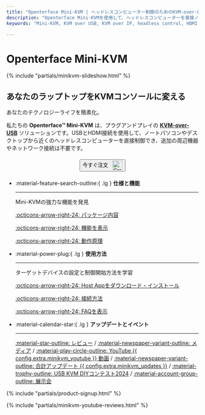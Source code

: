 ```yaml
---
title: "Openterface Mini-KVM | ヘッドレスコンピューター制御のためのKVM-over-USBソリューション"
description: "Openterface Mini-KVMを使用して、ヘッドレスコンピューターを直接ノートパソコンから制御。HDMI対応のプラグアンドプレイKVM-over-USBソリューションで、ネットワーク接続は不要。開発者、IT専門家、リモートワークステーションに最適。"
keywords: "Mini-KVM, KVM over USB, KVM over IP, headless control, HDMI KVM, USB KVM, KVM switch, KVM console, usb crash cart adapter, JetKVM, NanoKVM, KiwiKVM, PiKVM, plug and play KVM, VNC, computer peripherals"

---
```


# **Openterface Mini-KVM**

{% include "partials/minikvm-slideshow.html" %}


<div class="slogan-highlight">
  <h2 class="slogan-text">あなたのラップトップをKVMコンソールに変える</h2>
  <div class="slogan-subtitle">あなたのテクノロジーライフを簡素化。</div>
</div>

私たちの **Openterface™ Mini-KVM** は、プラグアンドプレイの [**KVM-over-USB**](/faq/kvm-over-usb/) ソリューションです。USBとHDMI接続を使用して、ノートパソコンやデスクトップから近くのヘッドレスコンピューターを直接制御でき、追加の周辺機器やネットワーク接続は不要です。

<div style="text-align: center; margin: 20px 0;">
  <button class="md-button" onclick="window.open('{{ config.extra.minikvm_purchase_link }}', '_blank')">
    今すぐ注文
    <img 
      class="skip-lightbox"
      src="https://assets.openterface.com/images/trademark/crowd-supply.svg" 
      alt="Crowd Supply" 
      style="vertical-align: middle; height: 26px; margin-left: 8px;">
  </button>
</div>

<div class="grid cards" markdown>

-   :material-feature-search-outline:{ .lg } __仕様と機能__

    ---

    Mini-KVMの強力な機能を発見

    [:octicons-arrow-right-24: パッケージ内容](/product/minikvm/whats-in-the-box/)

    [:octicons-arrow-right-24: 機能を表示](/product/minikvm/features)

    [:octicons-arrow-right-24: 動作原理](/faq/kvm-over-usb/)


-   :material-power-plug:{ .lg } __使用方法__

    ---

    ターゲットデバイスの設定と制御開始方法を学習

    [:octicons-arrow-right-24: Host Appをダウンロード・インストール](/app)

    [:octicons-arrow-right-24: 接続方法](/product/minikvm/how-to-connect)

    [:octicons-arrow-right-24: FAQを表示](/faq)

</div>


<div class="grid cards" markdown>

-   :material-calendar-star:{ .lg } __アップデートとイベント__

    ---

    [:material-star-outline: レビュー](/product/minikvm/reviews/testimonials) / [:material-newspaper-variant-outline: メディア](/product/minikvm/reviews/media) / [:material-play-circle-outline: YouTube {{ config.extra.minikvm_youtube }} 動画](/product/minikvm/reviews/youtube) / [:material-newspaper-variant-outline: 合計アップデート {{ config.extra.minikvm_updates }}](/product/minikvm/updates) / [:material-trophy-outline: USB KVM DIYコンテスト2024](/product/minikvm/updates) / [:material-account-group-outline: 展示会](/product/minikvm/updates)

</div>

{% include "partials/product-signup.html" %}

{% include "partials/minikvm-youtube-reviews.html" %}
